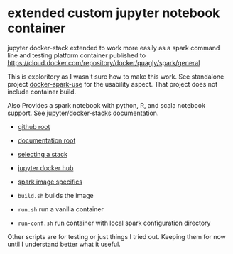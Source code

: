 # extended custom jupyter notebook container

jupyter docker-stack extended to work more easily as a spark command line and testing platform
container published to https://cloud.docker.com/repository/docker/quagly/spark/general

This is exploritory as I wasn't sure how to make this work.  See standalone project
[docker-spark-use](https://github.com/quagly/docker-spark-use)
 for the usability aspect.  That project does not include container build.

Also Provides a spark notebook with python, R, and scala notebook support.  See jupyter/docker-stacks documentation.

* [github root](https://github.com/jupyter/docker-stacks/tree/master)
* [documentation root](https://jupyter-docker-stacks.readthedocs.io/en/latest)
* [selecting a stack](https://jupyter-docker-stacks.readthedocs.io/en/latest/using/selecting.html)
* [jupyter docker hub](https://hub.docker.com/u/jupyter/)
* [spark image specifics](https://jupyter-docker-stacks.readthedocs.io/en/latest/using/specifics.html)

* `build.sh` builds the image
* `run.sh` run a vanilla container
* `run-conf.sh` run container with local spark configuration directory

Other scripts are for testing or just things I tried out.  Keeping them for now until I understand better what it useful.


